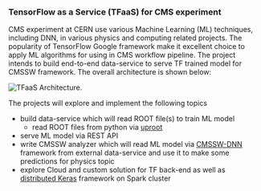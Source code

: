 ### TensorFlow as a Service (TFaaS) for CMS experiment

CMS experiment at CERN use various Machine Learning (ML) techniques, including
DNN, in various physics and computing related projects. The popularity of
TensorFlow Google framework make it excellent choice to apply ML algorithms for
using in CMS workflow pipeline. The project intends to build end-to-end
data-service to serve TF trained model for CMSSW framework. The overall
architecture is shown below:

![TFaaS Architecture](https://github.com/vkuznet/TFaaS/blob/master/images/TFaaS_architecture.png).

The projects will explore and implement the following topics
- build data-service which will read ROOT file(s) to train ML model
  - read ROOT files from python via [uproot](https://github.com/scikit-hep/uproot)
- serve ML model via REST API
- write CMSSW analyzer which will read ML model via 
  [CMSSW-DNN](https://gitlab.cern.ch/mrieger/CMSSW-DNN) framework
  from external data-service and use it to make some predictions for physics topic
- explore Cloud and custom solution for TF back-end as well as
  [distributed Keras](https://github.com/cerndb/dist-keras) framework on Spark
  cluster
